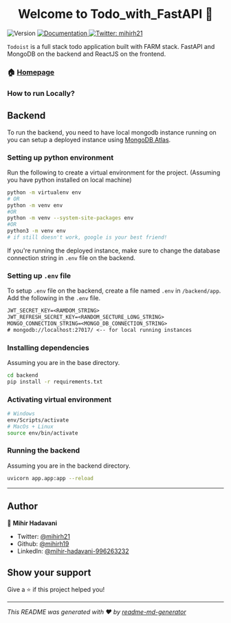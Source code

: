 <h1 align="center">Welcome to Todo_with_FastAPI 👋</h1>
<p>
  <img alt="Version" src="https://img.shields.io/badge/version-1.0.0-blue.svg?cacheSeconds=2592000" />
  <a href="http://localhost:8000/doc" target="_blank">
    <img alt="Documentation" src="https://img.shields.io/badge/documentation-yes-brightgreen.svg" />
  </a>
  <a href="https://twitter.com/mihirh21" target="_blank">
    <img alt="Twitter: mihirh21" src="https://img.shields.io/twitter/follow/mihirh21.svg?style=social" />
  </a>
</p>

`Todoist` is a full stack todo application built with FARM stack. FastAPI and MongoDB on the backend and ReactJS on the frontend.

### 🏠 [Homepage](https://github.com/mihirh19/todo_web_app/)

### How to run Locally?

## Backend

To run the backend, you need to have local mongodb instance running on you can setup a deployed instance using [MongoDB Atlas](https://www.mongodb.com/atlas/database).

### Setting up python environment

Run the following to create a virtual environment for the project. (Assuming you have python installed on local machine)

```bash
python -m virtualenv env
# OR
python -m venv env
#OR
python -m venv --system-site-packages env
#OR
python3 -m venv env
# if still doesn't work, google is your best friend!
```

If you're running the deployed instance, make sure to change the database connection string in `.env` file on the backend.

### Setting up `.env` file

To setup `.env` file on the backend, create a file named `.env` in `/backend/app`.
Add the following in the `.env` file.

```txt
JWT_SECRET_KEY=<RAMDOM_STRING>
JWT_REFRESH_SECRET_KEY=<RANDOM_SECTURE_LONG_STRING>
MONGO_CONNECTION_STRING=<MONGO_DB_CONNECTION_STRING>
# mongodb://localhost:27017/ <-- for local running instances
```

### Installing dependencies

Assuming you are in the base directory.

```bash
cd backend
pip install -r requirements.txt
```

### Activating virtual environment

```bash
# Windows
env/Scripts/activate
# MacOs + Linux
source env/bin/activate
```

### Running the backend

Assuming you are in the backend directory.

```bash
uvicorn app.app:app --reload
```

<hr>

## Author

👤 **Mihir Hadavani**

* Twitter: [@mihirh21](https://twitter.com/mihirh21)
* Github: [@mihirh19](https://github.com/mihirh19)
* LinkedIn: [@mihir-hadavani-996263232](https://linkedin.com/in/mihir-hadavani-996263232)

## Show your support

Give a ⭐️ if this project helped you!

***
_This README was generated with ❤️ by [readme-md-generator](https://github.com/kefranabg/readme-md-generator)_
